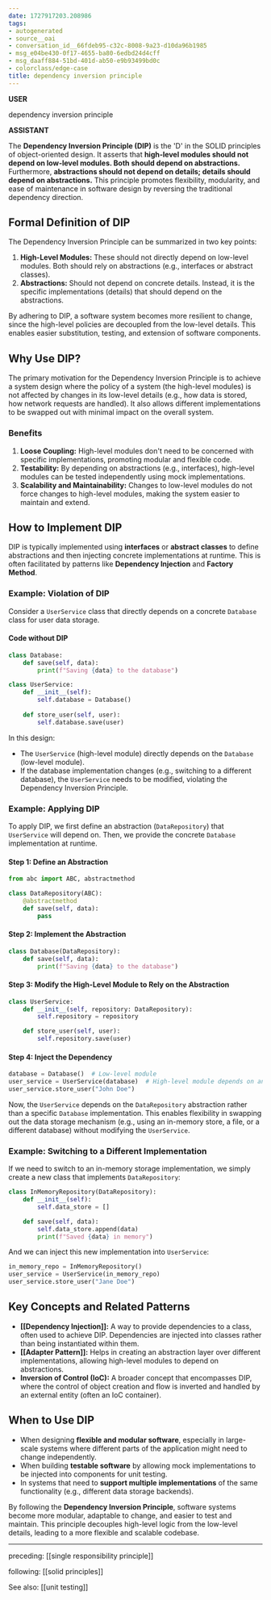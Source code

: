 ```yaml
---
date: 1727917203.208986
tags:
- autogenerated
- source__oai
- conversation_id__66fdeb95-c32c-8008-9a23-d10da96b1985
- msg_e04be430-0f17-4655-ba80-6edbd24d4cff
- msg_daaff884-51bd-401d-ab50-e9b93499bd0c
- colorclass/edge-case
title: dependency inversion principle
---
```


**USER**

dependency inversion principle


**ASSISTANT**

The **Dependency Inversion Principle (DIP)** is the 'D' in the SOLID principles of object-oriented design. It asserts that **high-level modules should not depend on low-level modules. Both should depend on abstractions.** Furthermore, **abstractions should not depend on details; details should depend on abstractions.** This principle promotes flexibility, modularity, and ease of maintenance in software design by reversing the traditional dependency direction.

## Formal Definition of DIP

The Dependency Inversion Principle can be summarized in two key points:

1. **High-Level Modules:** These should not directly depend on low-level modules. Both should rely on abstractions (e.g., interfaces or abstract classes).
2. **Abstractions:** Should not depend on concrete details. Instead, it is the specific implementations (details) that should depend on the abstractions.

By adhering to DIP, a software system becomes more resilient to change, since the high-level policies are decoupled from the low-level details. This enables easier substitution, testing, and extension of software components.

## Why Use DIP?

The primary motivation for the Dependency Inversion Principle is to achieve a system design where the policy of a system (the high-level modules) is not affected by changes in its low-level details (e.g., how data is stored, how network requests are handled). It also allows different implementations to be swapped out with minimal impact on the overall system.

### Benefits

1. **Loose Coupling:** High-level modules don't need to be concerned with specific implementations, promoting modular and flexible code.
2. **Testability:** By depending on abstractions (e.g., interfaces), high-level modules can be tested independently using mock implementations.
3. **Scalability and Maintainability:** Changes to low-level modules do not force changes to high-level modules, making the system easier to maintain and extend.

## How to Implement DIP

DIP is typically implemented using **interfaces** or **abstract classes** to define abstractions and then injecting concrete implementations at runtime. This is often facilitated by patterns like **Dependency Injection** and **Factory Method**.

### Example: Violation of DIP

Consider a `UserService` class that directly depends on a concrete `Database` class for user data storage.

#### Code without DIP

```python
class Database:
    def save(self, data):
        print(f"Saving {data} to the database")

class UserService:
    def __init__(self):
        self.database = Database()
    
    def store_user(self, user):
        self.database.save(user)
```

In this design:
- The `UserService` (high-level module) directly depends on the `Database` (low-level module).
- If the database implementation changes (e.g., switching to a different database), the `UserService` needs to be modified, violating the Dependency Inversion Principle.

### Example: Applying DIP

To apply DIP, we first define an abstraction (`DataRepository`) that `UserService` will depend on. Then, we provide the concrete `Database` implementation at runtime.

#### Step 1: Define an Abstraction

```python
from abc import ABC, abstractmethod

class DataRepository(ABC):
    @abstractmethod
    def save(self, data):
        pass
```

#### Step 2: Implement the Abstraction

```python
class Database(DataRepository):
    def save(self, data):
        print(f"Saving {data} to the database")
```

#### Step 3: Modify the High-Level Module to Rely on the Abstraction

```python
class UserService:
    def __init__(self, repository: DataRepository):
        self.repository = repository

    def store_user(self, user):
        self.repository.save(user)
```

#### Step 4: Inject the Dependency

```python
database = Database()  # Low-level module
user_service = UserService(database)  # High-level module depends on an abstraction
user_service.store_user("John Doe")
```

Now, the `UserService` depends on the `DataRepository` abstraction rather than a specific `Database` implementation. This enables flexibility in swapping out the data storage mechanism (e.g., using an in-memory store, a file, or a different database) without modifying the `UserService`.

### Example: Switching to a Different Implementation

If we need to switch to an in-memory storage implementation, we simply create a new class that implements `DataRepository`:

```python
class InMemoryRepository(DataRepository):
    def __init__(self):
        self.data_store = []

    def save(self, data):
        self.data_store.append(data)
        print(f"Saved {data} in memory")
```

And we can inject this new implementation into `UserService`:

```python
in_memory_repo = InMemoryRepository()
user_service = UserService(in_memory_repo)
user_service.store_user("Jane Doe")
```

## Key Concepts and Related Patterns

- **[[Dependency Injection]]:** A way to provide dependencies to a class, often used to achieve DIP. Dependencies are injected into classes rather than being instantiated within them.
- **[[Adapter Pattern]]:** Helps in creating an abstraction layer over different implementations, allowing high-level modules to depend on abstractions.
- **Inversion of Control (IoC):** A broader concept that encompasses DIP, where the control of object creation and flow is inverted and handled by an external entity (often an IoC container).

## When to Use DIP

- When designing **flexible and modular software**, especially in large-scale systems where different parts of the application might need to change independently.
- When building **testable software** by allowing mock implementations to be injected into components for unit testing.
- In systems that need to **support multiple implementations** of the same functionality (e.g., different data storage backends).

By following the **Dependency Inversion Principle**, software systems become more modular, adaptable to change, and easier to test and maintain. This principle decouples high-level logic from the low-level details, leading to a more flexible and scalable codebase.


---

preceding: [[single responsibility principle]]  


following: [[solid principles]]

See also: [[unit testing]]